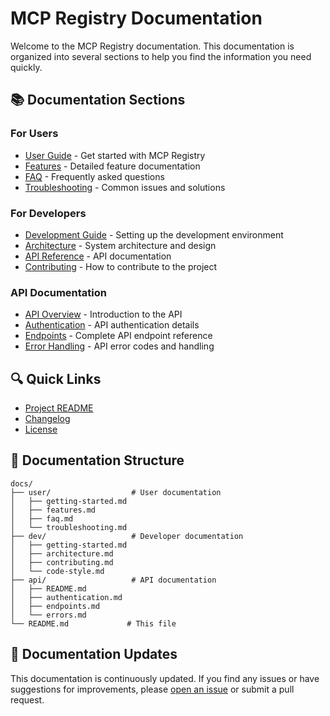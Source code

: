# MCP Registry Documentation

Welcome to the MCP Registry documentation. This documentation is organized into several sections to help you find the information you need quickly.

## 📚 Documentation Sections

### For Users
- [User Guide](./user/getting-started.md) - Get started with MCP Registry
- [Features](./user/features.md) - Detailed feature documentation
- [FAQ](./user/faq.md) - Frequently asked questions
- [Troubleshooting](./user/troubleshooting.md) - Common issues and solutions

### For Developers
- [Development Guide](./dev/getting-started.md) - Setting up the development environment
- [Architecture](./dev/architecture.md) - System architecture and design
- [API Reference](./api/README.md) - API documentation
- [Contributing](./dev/contributing.md) - How to contribute to the project

### API Documentation
- [API Overview](./api/README.md) - Introduction to the API
- [Authentication](./api/authentication.md) - API authentication details
- [Endpoints](./api/endpoints.md) - Complete API endpoint reference
- [Error Handling](./api/errors.md) - API error codes and handling

## 🔍 Quick Links

- [Project README](../README.md)
- [Changelog](./CHANGELOG.md)
- [License](../LICENSE)

## 📖 Documentation Structure

```
docs/
├── user/                  # User documentation
│   ├── getting-started.md
│   ├── features.md
│   ├── faq.md
│   └── troubleshooting.md
├── dev/                   # Developer documentation
│   ├── getting-started.md
│   ├── architecture.md
│   ├── contributing.md
│   └── code-style.md
├── api/                   # API documentation
│   ├── README.md
│   ├── authentication.md
│   ├── endpoints.md
│   └── errors.md
└── README.md             # This file
```

## 🔄 Documentation Updates

This documentation is continuously updated. If you find any issues or have suggestions for improvements, please [open an issue](https://github.com/yourusername/mcp-registry/issues) or submit a pull request. 